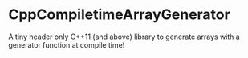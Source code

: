 # CppCompiletimeArrayGenerator
A tiny header only C++11 (and above) library to generate arrays with a generator function at compile time!
